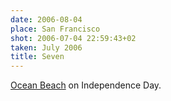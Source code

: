 ```yaml
---
date: 2006-08-04
place: San Francisco
shot: 2006-07-04 22:59:43+02
taken: July 2006
title: Seven
---
```


[Ocean Beach](http://en.wikipedia.org/wiki/Ocean_Beach%2C_San_Francisco%2C_California) on Independence Day.
